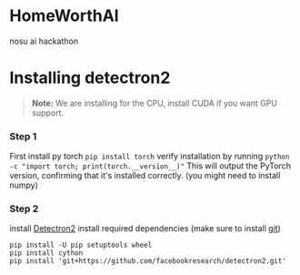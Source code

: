 # HomeWorthAI
nosu ai hackathon


# Installing detectron2
> **Note:** We are installing for the CPU, install CUDA if you want GPU support.
### Step 1
First install py torch
`pip install torch`
verify installation by running
`python -c "import torch; print(torch.__version__)"`
This will output the PyTorch version, confirming that it's installed correctly. (you might need to install numpy)

### Step 2
install [Detectron2](https://detectron2.readthedocs.io/en/latest/tutorials/install.html)
install required dependencies (make sure to install [git](git-scm.com))
```
pip install -U pip setuptools wheel
pip install cython
pip install 'git+https://github.com/facebookresearch/detectron2.git'
```

